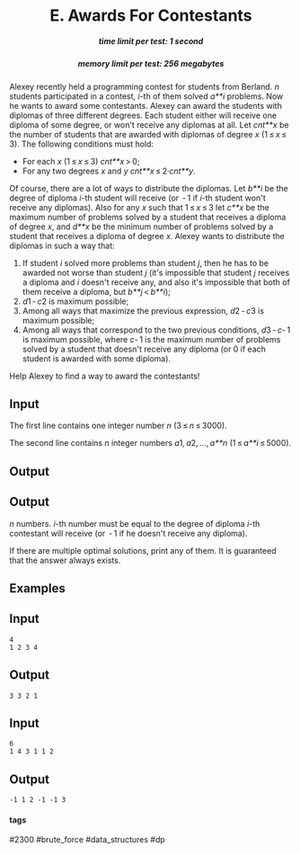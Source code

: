 <h1 style='text-align: center;'> E. Awards For Contestants</h1>

<h5 style='text-align: center;'>time limit per test: 1 second</h5>
<h5 style='text-align: center;'>memory limit per test: 256 megabytes</h5>

Alexey recently held a programming contest for students from Berland. *n* students participated in a contest, *i*-th of them solved *a**i* problems. Now he wants to award some contestants. Alexey can award the students with diplomas of three different degrees. Each student either will receive one diploma of some degree, or won't receive any diplomas at all. Let *cnt**x* be the number of students that are awarded with diplomas of degree *x* (1 ≤ *x* ≤ 3). The following conditions must hold:

* For each *x* (1 ≤ *x* ≤ 3) *cnt**x* > 0;
* For any two degrees *x* and *y* *cnt**x* ≤ 2·*cnt**y*.

Of course, there are a lot of ways to distribute the diplomas. Let *b**i* be the degree of diploma *i*-th student will receive (or  - 1 if *i*-th student won't receive any diplomas). Also for any *x* such that 1 ≤ *x* ≤ 3 let *c**x* be the maximum number of problems solved by a student that receives a diploma of degree *x*, and *d**x* be the minimum number of problems solved by a student that receives a diploma of degree *x*. Alexey wants to distribute the diplomas in such a way that:

1. If student *i* solved more problems than student *j*, then he has to be awarded not worse than student *j* (it's impossible that student *j* receives a diploma and *i* doesn't receive any, and also it's impossible that both of them receive a diploma, but *b**j* < *b**i*);
2. *d*1 - *c*2 is maximum possible;
3. Among all ways that maximize the previous expression, *d*2 - *c*3 is maximum possible;
4. Among all ways that correspond to the two previous conditions, *d*3 - *c*- 1 is maximum possible, where *c*- 1 is the maximum number of problems solved by a student that doesn't receive any diploma (or 0 if each student is awarded with some diploma).

Help Alexey to find a way to award the contestants!

## Input

The first line contains one integer number *n* (3 ≤ *n* ≤ 3000).

The second line contains *n* integer numbers *a*1, *a*2, ..., *a**n* (1 ≤ *a**i* ≤ 5000).

## Output

## Output

 *n* numbers. *i*-th number must be equal to the degree of diploma *i*-th contestant will receive (or  - 1 if he doesn't receive any diploma).

If there are multiple optimal solutions, print any of them. It is guaranteed that the answer always exists.

## Examples

## Input


```
4  
1 2 3 4  

```
## Output


```
3 3 2 1   

```
## Input


```
6  
1 4 3 1 1 2  

```
## Output


```
-1 1 2 -1 -1 3   

```


#### tags 

#2300 #brute_force #data_structures #dp 